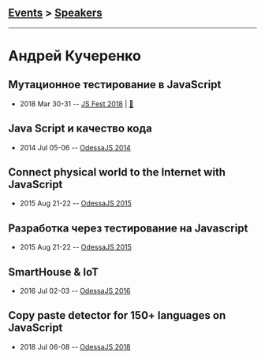 ## [Events](../README.md) > [Speakers](../speakers.md)
---

# Андрей Кучеренко

## Мутационное тестирование в JavaScript
- 2018 Mar 30-31 -- [JS Fest 2018](https://www.youtube.com/watch?v=tLgWMPn_CR0)  | [:notebook:](https://www.slideshare.net/JSFestUA/js-fest-2018-javascript)  
## Java Script и качество кода
- 2014 Jul 05-06 -- [OdessaJS 2014](https://youtu.be/b3YT6-6egVM)    
## Connect physical world to the Internet with JavaScript
- 2015 Aug 21-22 -- [OdessaJS 2015](https://youtu.be/zwZNaj998tg)    
## Разработка через тестирование на Javascript
- 2015 Aug 21-22 -- [OdessaJS 2015](https://youtu.be/UEDGvBmrgJ0)    
## SmartHouse &amp; IoT
- 2016 Jul 02-03 -- [OdessaJS 2016](https://youtu.be/51I9ljAWVkg)    
## Copy paste detector for 150+ languages on JavaScript
- 2018 Jul 06-08 -- [OdessaJS 2018](https://youtu.be/3wNEY6x5bIs)    
